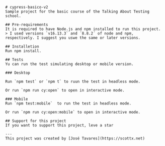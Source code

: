     # cypress-basico-v2
    Sample project for the basic course of the Talking About Testing school.

    ## Pre-requirements
    It is required to have Node.js and npm installed to run this project.
    > I used versions `v16.13.3` and ´8.8.2´ of node and npm, respectively. I suggest you uswe the same or later versions.
    
    ## Installetion
    Run npm install.

    ## Tests
    Yu can run the test simulating desktop or mobile version.

    ### Desktop

    Run `npm test` or `npm t` to ruun the test in headless mode.

    Or run `npm run cy:open` to open in interactive mode.

    ### Mobile
    Run `npm test:mobile`  to run the test in headless mode.

    Or run `npm run cy:open:mobile` to open in interactive mode.

    ## Support for this project
    If you want to support this project, leve a star

    ---
    This project was created by [José Tavares](https://scottx.net)



